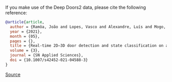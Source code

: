 If you make use of the Deep Doors2 data, please cite the following reference:

``` bibtex 
@article{article,
  author = {Ramôa, João and Lopes, Vasco and Alexandre, Luís and Mogo, Sandra},
  year = {2021},
  month = {05},
  pages = {},
  title = {Real-time 2D–3D door detection and state classification on a low-power device},
  volume = {3},
  journal = {SN Applied Sciences},
  doi = {10.1007/s42452-021-04588-3}
}
```

[Source](https://github.com/gasparramoa/DeepDoors2)
